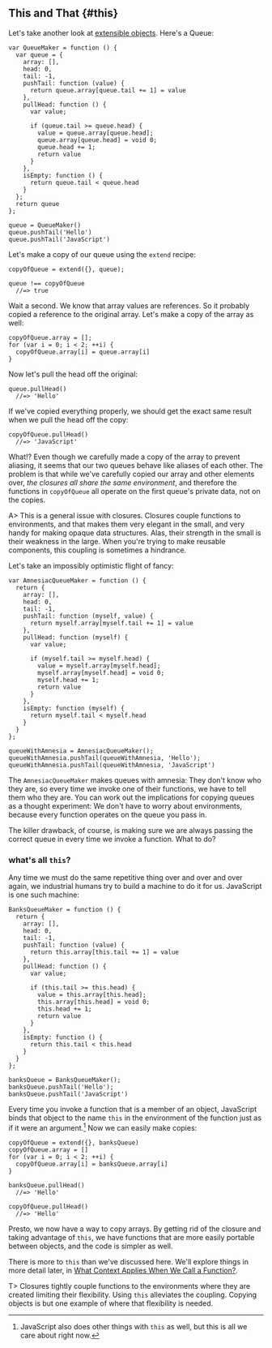 ## This and That {#this}

Let's take another look at [extensible objects](#extensible). Here's a Queue:

    var QueueMaker = function () {
      var queue = {
        array: [], 
        head: 0, 
        tail: -1,
        pushTail: function (value) {
          return queue.array[queue.tail += 1] = value
        },
        pullHead: function () {
          var value;
          
          if (queue.tail >= queue.head) {
            value = queue.array[queue.head];
            queue.array[queue.head] = void 0;
            queue.head += 1;
            return value
          }
        },
        isEmpty: function () {
          return queue.tail < queue.head
        }
      };
      return queue
    };

    queue = QueueMaker()
    queue.pushTail('Hello')
    queue.pushTail('JavaScript')

Let's make a copy of our queue using the `extend` recipe:

    copyOfQueue = extend({}, queue);
    
    queue !== copyOfQueue
      //=> true
    
Wait a second. We know that array values are references. So it probably copied a reference to the original array. Let's make a copy of the array as well:

    copyOfQueue.array = [];
    for (var i = 0; i < 2; ++i) {
      copyOfQueue.array[i] = queue.array[i]
    }

Now let's pull the head off the original:

    queue.pullHead()
      //=> 'Hello'
      
If we've copied everything properly, we should get the exact same result when we pull the head off the copy:
      
    copyOfQueue.pullHead()
      //=> 'JavaScript'
      
What!? Even though we carefully made a copy of the array to prevent aliasing, it seems that our two queues behave like aliases of each other. The problem is that while we've carefully copied our array and other elements over, *the closures all share the same environment*, and therefore the functions in `copyOfQueue` all operate on the first queue's private data, not on the copies.

A> This is a general issue with closures. Closures couple functions to environments, and that makes them very elegant in the small, and very handy for making opaque data structures. Alas, their strength in the small is their weakness in the large. When you're trying to make reusable components, this coupling is sometimes a hindrance.

Let's take an impossibly optimistic flight of fancy:

    var AmnesiacQueueMaker = function () {
      return {
        array: [], 
        head: 0, 
        tail: -1,
        pushTail: function (myself, value) {
          return myself.array[myself.tail += 1] = value
        },
        pullHead: function (myself) {
          var value;
          
          if (myself.tail >= myself.head) {
            value = myself.array[myself.head];
            myself.array[myself.head] = void 0;
            myself.head += 1;
            return value
          }
        },
        isEmpty: function (myself) {
          return myself.tail < myself.head
        }
      }
    };

    queueWithAmnesia = AmnesiacQueueMaker();
    queueWithAmnesia.pushTail(queueWithAmnesia, 'Hello');
    queueWithAmnesia.pushTail(queueWithAmnesia, 'JavaScript')
    
The `AmnesiacQueueMaker` makes queues with amnesia: They don't know who they are, so every time we invoke one of their functions, we have to tell them who they are. You can work out the implications for copying queues as a thought experiment: We don't have to worry about environments, because every function operates on the queue you pass in.

The killer drawback, of course, is making sure we are always passing the correct queue in every time we invoke a function. What to do?

### what's all `this`?

Any time we must do the same repetitive thing over and over and over again, we industrial humans try to build a machine to do it for us. JavaScript is one such machine:

    BanksQueueMaker = function () {
      return {
        array: [], 
        head: 0, 
        tail: -1,
        pushTail: function (value) {
          return this.array[this.tail += 1] = value
        },
        pullHead: function () {
          var value;
          
          if (this.tail >= this.head) {
            value = this.array[this.head];
            this.array[this.head] = void 0;
            this.head += 1;
            return value
          }
        },
        isEmpty: function () {
          return this.tail < this.head
        }
      }
    };

    banksQueue = BanksQueueMaker();
    banksQueue.pushTail('Hello');
    banksQueue.pushTail('JavaScript') 

Every time you invoke a function that is a member of an object, JavaScript binds that object to the name `this` in the environment of the function just as if it were an argument.[^this] Now we can easily make copies:

    copyOfQueue = extend({}, banksQueue)
    copyOfQueue.array = []
    for (var i = 0; i < 2; ++i) {
      copyOfQueue.array[i] = banksQueue.array[i]
    }
      
    banksQueue.pullHead()
      //=> 'Hello'

    copyOfQueue.pullHead()
      //=> 'Hello'

Presto, we now have a way to copy arrays. By getting rid of the closure and taking advantage of `this`, we have functions that are more easily portable between objects, and the code is simpler as well.

There is more to `this` than we've discussed here. We'll explore things in more detail later, in [What Context Applies When We Call a Function?](#context).

T> Closures tightly couple functions to the environments where they are created limiting their flexibility. Using `this` alleviates the coupling. Copying objects is but one example of where that flexibility is needed.

[^this]: JavaScript also does other things with `this` as well, but this is all we care about right now.
